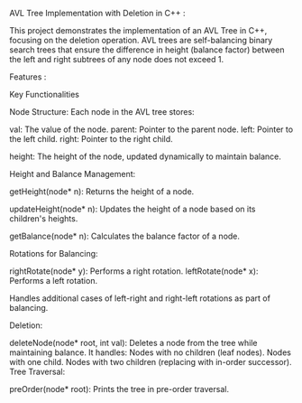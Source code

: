 AVL Tree Implementation with Deletion in C++ :

This project demonstrates the implementation of an AVL Tree in C++, focusing on the deletion operation. AVL trees are self-balancing binary search trees that ensure the difference in height (balance factor) between the left and right subtrees of any node does not exceed 1.

Features  :


Key Functionalities

Node Structure: Each node in the AVL tree stores:

val: The value of the node.
parent: Pointer to the parent node.
left: Pointer to the left child.
right: Pointer to the right child.

height: The height of the node, updated dynamically to maintain balance.

Height and Balance Management:

getHeight(node* n): Returns the height of a node.

updateHeight(node* n): Updates the height of a node based on its children's heights.

getBalance(node* n): Calculates the balance factor of a node.

Rotations for Balancing:

rightRotate(node* y): Performs a right rotation.
leftRotate(node* x): Performs a left rotation.

Handles additional cases of left-right and right-left rotations as part of balancing.

Deletion:

deleteNode(node* root, int val): Deletes a node from the tree while maintaining balance. It handles:
Nodes with no children (leaf nodes).
Nodes with one child.
Nodes with two children (replacing with in-order successor).
Tree Traversal:

preOrder(node* root): Prints the tree in pre-order traversal.